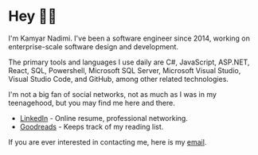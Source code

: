 # Hey 👋🏻

I'm Kamyar Nadimi. I've been a software engineer since 2014, working on enterprise-scale software design and development.

The primary tools and languages I use daily are C#, JavaScript, ASP.NET, React, SQL, Powershell, Microsoft SQL Server, Microsoft Visual Studio, Visual Studio Code, and GitHub, among other related technologies.

I'm not a big fan of social networks, not as much as I was in my teenagehood, but you may find me here and there.
- [LinkedIn](https://linkedin.com/in/kmyrnx) - Online resume, professional networking.
- [Goodreads](https://www.goodreads.com/user/show/159295278-kamyar) - Keeps track of my reading list.

If you are ever interested in contacting me, here is my [email](mailto:kmyrnx@gmail.com).